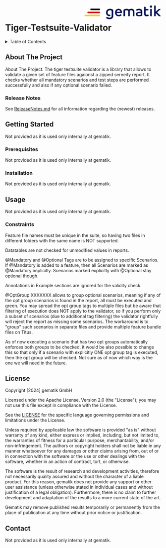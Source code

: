 <img alt="gematik logo" align="right" width="250" height="47" src="doc/images/Gematik_Logo_Flag.png"/> <br/> 

# Tiger-Testsuite-Validator

<details>
  <summary>Table of Contents</summary>
  <ol>
    <li>
      <a href="#about-the-project">About The Project</a>
       <ul>
        <li><a href="#release-notes">Release Notes</a></li>
      </ul>
	</li>
    <li>
      <a href="#getting-started">Getting Started</a>
      <ul>
        <li><a href="#prerequisites">Prerequisites</a></li>
        <li><a href="#installation">Installation</a></li>
      </ul>
    </li>
    <li><a href="#usage">Usage</a></li>
    <li><a href="#license">License</a></li>
    <li><a href="#contact">Contact</a></li>
  </ol>
</details>

## About The Project
About The Project: The tiger testsuite validator is a library that allows to validate a given set of feature files agaionst a zipped serneity report. It checks whether all mandatory scenarios and test steps are performed successfully and also if any optional scenario failed.

### Release Notes
See [ReleaseNotes.md](./ReleaseNotes.md) for all information regarding the (newest) releases.

## Getting Started
Not provided as it is used only internally at gematik.

### Prerequisites
Not provided as it is used only internally at gematik.

### Installation
Not provided as it is used only internally at gematik.

## Usage
Not provided as it is used only internally at gematik.

### Constraints
Feature file names must be unique in the suite, so having two files in different folders with the same name is NOT supported.

Datatables are not checked for unmodified values in reports.

@Mandatory and @Optional Tags are to be assigned to specific Scenarios. If @Mandatory is added to a feature, then all Scenarios are marked as @Mandatory implicitly. Scenarios marked explicitly with @Optional stay optional though.

Annotations in Example sections are ignored for the validity check.

@OptGroup:XXXXXXX allows to group optional scenarios, meaning if any of the opt group scenarios is found in the report, all must be executed and green.
You may spread the opt group tags to multiple files but be aware that filtering of execution does NOT apply to the validator, so if you perform only a subset of scenarios (due to additional tag filtering) the validator rightfully will reject the report as missing some scenarios.
The workaround is to "group" such scenarios in separate files and provide multiple feature bundle files on Titus.

As of now executing a scenario that has two opt groups automatically enforces both groups to be checked,
it would be also possible to change this so that only if a scenario with explicitly ONE opt group tag is executed,
then the opt group will be checked.
Not sure as of now which way is the one we will need in the future. 

## License

Copyright [2024] gematik GmbH

Licensed under the Apache License, Version 2.0 (the "License"); you may not use this file except in compliance with the License.

See the [LICENSE](./LICENSE) for the specific language governing permissions and limitations under the License.

Unless required by applicable law the software is provided "as is" without warranty of any kind, either express or implied, including, but not limited to, the warranties of fitness for a particular purpose, merchantability, and/or non-infringement. The authors or copyright holders shall not be liable in any manner whatsoever for any damages or other claims arising from, out of or in connection with the software or the use or other dealings with the software, whether in an action of contract, tort, or otherwise.

The software is the result of research and development activities, therefore not necessarily quality assured and without the character of a liable product. For this reason, gematik does not provide any support or other user assistance (unless otherwise stated in individual cases and without justification of a legal obligation). Furthermore, there is no claim to further development and adaptation of the results to a more current state of the art.

Gematik may remove published results temporarily or permanently from the place of publication at any time without prior notice or justification.

## Contact
Not provided as it is used only internally at gematik.
